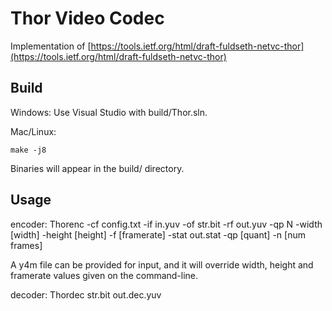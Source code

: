 # Thor Video Codec 

Implementation of [https://tools.ietf.org/html/draft-fuldseth-netvc-thor](https://tools.ietf.org/html/draft-fuldseth-netvc-thor)

## Build

Windows: Use Visual Studio with build/Thor.sln.

Mac/Linux:

    make -j8

Binaries will appear in the build/ directory.

## Usage

encoder:        Thorenc -cf config.txt -if in.yuv -of str.bit -rf out.yuv -qp N -width [width] -height [height] -f [framerate] -stat out.stat -qp [quant] -n [num frames]

A y4m file can be provided for input, and it will override width, height and framerate values given on the command-line.

decoder:        Thordec str.bit out.dec.yuv

